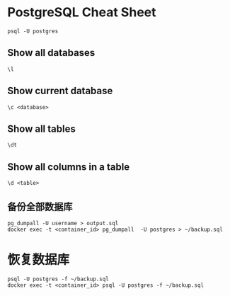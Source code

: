 # PostgreSQL Cheat Sheet
    psql -U postgres
## Show all databases
    \l
## Show current database
    \c <database>
## Show all tables
    \dt
## Show all columns in a table
    \d <table>
## 备份全部数据库
    pg_dumpall -U username > output.sql
    docker exec -t <container_id> pg_dumpall  -U postgres > ~/backup.sql

# 恢复数据库
    psql -U postgres -f ~/backup.sql
    docker exec -t <container_id> psql -U postgres -f ~/backup.sql
